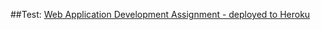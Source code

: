 ##Test: 
[Web Application Development Assignment - deployed to Heroku](https://shrouded-hamlet-39019.herokuapp.com/)